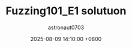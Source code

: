 ---
title: Fuzzing101_E1 solutuon
author: astronaut0703
date: 2025-08-09 14:10:00 +0800
categories: [Fuzzing101, Exercise01]
tags: [fuzzing]
render_with_liquid: false
---